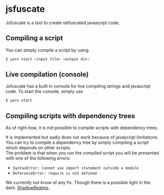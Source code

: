 # jsfuscate
Jsfuscate is a tool to create obfuscated javascript code.

## Compiling a script
You can simply compile a script by using
```sh
$ yarn start <input file> <output dir>
```

## Live compilation (console)
Jsfuscate has a built in console for live compiling strings and javascript code. To start the console, simply use
```sh
$ yarn start
```

## Compiling scripts with dependency trees
As of right now, it is not possible to compile scripts with dependency trees.


It is implemented but sadly does not work because of javascript limitations.  
You can try to compile a dependency tree by simply compiling a script which depends on other scripts.  
The problem is that when you run the compiled script you will be presented with one of the following errors: 
- `SyntaxError: Cannot use import statement outside a module`
- `ReferenceError: require is not defined`

We currently not know of any fix. Though there is a possible light in the dark: [ShadowRealms](https://github.com/tc39/proposal-shadowrealm).